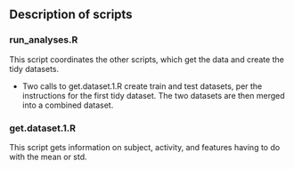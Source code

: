 ## Description of scripts

### run_analyses.R

This script coordinates the other scripts, which get the data and create the tidy datasets.

 * Two calls to get.dataset.1.R create train and test datasets, per the instructions for the first tidy dataset.  The two datasets are then merged into a combined dataset.

 
### get.dataset.1.R
This script gets information on subject, activity, and features having to do with the mean or std.

